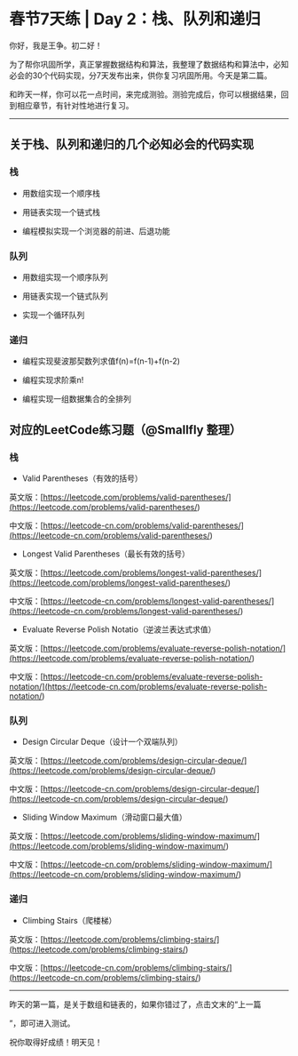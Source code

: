# 春节7天练 \| Day 2：栈、队列和递归

你好，我是王争。初二好！

为了帮你巩固所学，真正掌握数据结构和算法，我整理了数据结构和算法中，必知必会的30个代码实现，分7天发布出来，供你复习巩固所用。今天是第二篇。

和昨天一样，你可以花一点时间，来完成测验。测验完成后，你可以根据结果，回到相应章节，有针对性地进行复习。

---

## 关于栈、队列和递归的几个必知必会的代码实现

### 栈

- 用数组实现一个顺序栈

- 用链表实现一个链式栈

- 编程模拟实现一个浏览器的前进、后退功能


<!-- -->

### 队列

- 用数组实现一个顺序队列

- 用链表实现一个链式队列

- 实现一个循环队列


<!-- -->

### 递归

- 编程实现斐波那契数列求值f(n)=f(n-1)+f(n-2)

- 编程实现求阶乘n!

- 编程实现一组数据集合的全排列


<!-- -->

## 对应的LeetCode练习题（@Smallfly 整理）

### 栈

- Valid Parentheses（有效的括号）

<!-- -->

英文版：[https://leetcode.com/problems/valid-parentheses/](<https://leetcode.com/problems/valid-parentheses/>)

中文版：[https://leetcode-cn.com/problems/valid-parentheses/](<https://leetcode-cn.com/problems/valid-parentheses/>)

- Longest Valid Parentheses（最长有效的括号）

<!-- -->

英文版：[https://leetcode.com/problems/longest-valid-parentheses/](<https://leetcode.com/problems/longest-valid-parentheses/>)

<!-- [[[read_end]]] -->

中文版：[https://leetcode-cn.com/problems/longest-valid-parentheses/](<https://leetcode-cn.com/problems/longest-valid-parentheses/>)

- Evaluate Reverse Polish Notatio（逆波兰表达式求值）

<!-- -->

英文版：[https://leetcode.com/problems/evaluate-reverse-polish-notation/](<https://leetcode.com/problems/evaluate-reverse-polish-notation/>)

中文版：[https://leetcode-cn.com/problems/evaluate-reverse-polish-notation/](<https://leetcode-cn.com/problems/evaluate-reverse-polish-notation/>)

### 队列

- Design Circular Deque（设计一个双端队列）

<!-- -->

英文版：[https://leetcode.com/problems/design-circular-deque/](<https://leetcode.com/problems/design-circular-deque/>)

中文版：[https://leetcode-cn.com/problems/design-circular-deque/](<https://leetcode-cn.com/problems/design-circular-deque/>)

- Sliding Window Maximum（滑动窗口最大值）

<!-- -->

英文版：[https://leetcode.com/problems/sliding-window-maximum/](<https://leetcode.com/problems/sliding-window-maximum/>)

中文版：[https://leetcode-cn.com/problems/sliding-window-maximum/](<https://leetcode-cn.com/problems/sliding-window-maximum/>)

### 递归

- Climbing Stairs（爬楼梯）

<!-- -->

英文版：[https://leetcode.com/problems/climbing-stairs/](<https://leetcode.com/problems/climbing-stairs/>)

中文版：[https://leetcode-cn.com/problems/climbing-stairs/](<https://leetcode-cn.com/problems/climbing-stairs/>)

---

昨天的第一篇，是关于数组和链表的，如果你错过了，点击文末的“<span class="orange">上一篇</span>

”，即可进入测试。

祝你取得好成绩！明天见！

